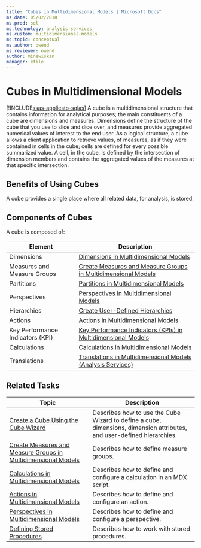 ```yaml
---
title: "Cubes in Multidimensional Models | Microsoft Docs"
ms.date: 05/02/2018
ms.prod: sql
ms.technology: analysis-services
ms.custom: multidimensional-models
ms.topic: conceptual
ms.author: owend
ms.reviewer: owend
author: minewiskan
manager: kfile
---
```

# Cubes in Multidimensional Models
[!INCLUDE[ssas-appliesto-sqlas](../includes/ssas-appliesto-sqlas.md)]
  A cube is a multidimensional structure that contains information for analytical purposes; the main constituents of a cube are dimensions and measures. Dimensions define the structure of the cube that you use to slice and dice over, and measures provide aggregated numerical values of interest to the end user. As a logical structure, a cube allows a client application to retrieve values, of measures, as if they were contained in cells in the cube; cells are defined for every possible summarized value. A cell, in the cube, is defined by the intersection of dimension members and contains the aggregated values of the measures at that specific intersection.  
  
## Benefits of Using Cubes  
 A cube provides a single place where all related data, for analysis, is stored.  
  
## Components of Cubes  
 A cube is composed of:  
  
|Element|Description|  
|-------------|-----------------|  
|Dimensions|[Dimensions in Multidimensional Models](../../analysis-services/multidimensional-models/dimensions-in-multidimensional-models.md)|  
|Measures and Measure Groups|[Create Measures and Measure Groups in Multidimensional Models](../../analysis-services/multidimensional-models/create-measures-and-measure-groups-in-multidimensional-models.md)|  
|Partitions|[Partitions in Multidimensional Models](../../analysis-services/multidimensional-models/partitions-in-multidimensional-models.md)|  
|Perspectives|[Perspectives in Multidimensional Models](../../analysis-services/multidimensional-models/perspectives-in-multidimensional-models.md)|  
|Hierarchies|[Create User-Defined Hierarchies](../../analysis-services/multidimensional-models/user-defined-hierarchies-create.md)|  
|Actions|[Actions in Multidimensional Models](../../analysis-services/multidimensional-models/actions-in-multidimensional-models.md)|  
|Key Performance Indicators (KPI)|[Key Performance Indicators &#40;KPIs&#41; in Multidimensional Models](../../analysis-services/multidimensional-models/key-performance-indicators-kpis-in-multidimensional-models.md)|  
|Calculations|[Calculations in Multidimensional Models](../../analysis-services/multidimensional-models/calculations-in-multidimensional-models.md)|  
|Translations|[Translations in Multidimensional Models &#40;Analysis Services&#41;](../../analysis-services/multidimensional-models/translations-in-multidimensional-models-analysis-services.md)|  
  
## Related Tasks  
  
|Topic|Description|  
|-----------|-----------------|  
|[Create a Cube Using the Cube Wizard](../../analysis-services/multidimensional-models/create-a-cube-using-the-cube-wizard.md)|Describes how to use the Cube Wizard to define a cube, dimensions, dimension attributes, and user-defined hierarchies.|  
|[Create Measures and Measure Groups in Multidimensional Models](../../analysis-services/multidimensional-models/create-measures-and-measure-groups-in-multidimensional-models.md)|Describes how to define measure groups.|  
|[Calculations in Multidimensional Models](../../analysis-services/multidimensional-models/calculations-in-multidimensional-models.md)|Describes how to define and configure a calculation in an MDX script.|  
|[Actions in Multidimensional Models](../../analysis-services/multidimensional-models/actions-in-multidimensional-models.md)|Describes how to define and configure an action.|  
|[Perspectives in Multidimensional Models](../../analysis-services/multidimensional-models/perspectives-in-multidimensional-models.md)|Describes how to define and configure a perspective.|  
|[Defining Stored Procedures](../../analysis-services/multidimensional-models-extending-olap-stored-procedures/defining-stored-procedures.md)|Describes how to work with stored procedures.|  
  
  
